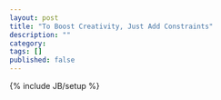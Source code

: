 ```yaml
---
layout: post
title: "To Boost Creativity, Just Add Constraints"
description: ""
category: 
tags: []
published: false
---
```

{% include JB/setup %}
